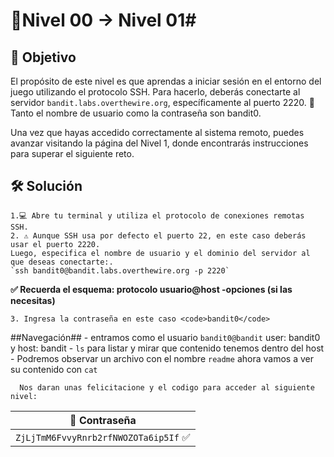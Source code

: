 # 🧩Nivel 00 → Nivel 01#

## 🎯 Objetivo ##

El propósito de este nivel es que aprendas a iniciar sesión en el entorno del juego utilizando el protocolo SSH.
Para hacerlo, deberás conectarte al servidor `bandit.labs.overthewire.org`, específicamente al puerto 2220.
🔐 Tanto el nombre de usuario como la contraseña son bandit0.

Una vez que hayas accedido correctamente al sistema remoto, puedes avanzar visitando la página del Nivel 1, donde encontrarás instrucciones para superar el siguiente reto.

## 🛠️ Solución ##
    1.💻 Abre tu terminal y utiliza el protocolo de conexiones remotas SSH. 
    2. ⚠️ Aunque SSH usa por defecto el puerto 22, en este caso deberás usar el puerto 2220. 
    Luego, especifica el nombre de usuario y el dominio del servidor al que deseas conectarte:.
    `ssh bandit0@bandit.labs.overthewire.org -p 2220`

__✅ Recuerda el esquema: protocolo usuario@host -opciones (si las necesitas)__

    3. Ingresa la contraseña en este caso <code>bandit0</code>

##Navegación## 
    - entramos como el usuario <code>bandit0@bandit</code> user: bandit0 y host: bandit
    - <code>ls</code> para listar y mirar que contenido tenemos dentro del host
    - Podremos observar un archivo con el nombre <code>readme</code> ahora vamos a ver su
      contenido con <code>cat</code>
      
      Nos daran unas felicitacione y el codigo para acceder al siguiente nivel: 
<div align="center">

| 🔐 Contraseña |
|:-------------:|
| `ZjLjTmM6FvvyRnrb2rfNWOZOTa6ip5If` ✅ |

</div>






